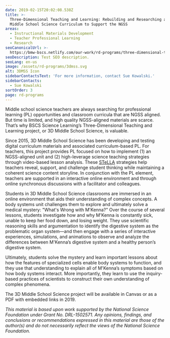 ```yaml
---
date: 2019-02-15T20:02:08.538Z
title: >-
  Three-Dimensional Teaching and Learning: Rebuilding and Researching an Online
  Middle School Science Curriculum to Support the NGSS
areas:
  - Instructional Materials Development
  - Teacher Professional Learning
  - Research
seoCanonicalUrl: >-
  https://bmw-bscs.netlify.com/our-work/rd-programs/three-dimensional-teaching-and-learning-rebuilding-and-researching-an-online-middle-school-science-curriculum-to-support-the-ngss
seoDescription: Test SEO description.
seoLang: en-us
image: /assets/rd-programs/3dmss.svg
alt: 3DMSS Icon
sidebarContactsText: 'For more information, contact Sue Kowalski.'
sidebarContacts:
  - Sue Kowalski
sortOrder: 3
page: rd-programs
---
```

Middle school science teachers are always searching for professional learning (PL) opportunities and classroom curricula that are NGSS  aligned. But time is limited, and high quality NGSS-aligned materials are scarce. That’s why BSCS Science Learning’s Three-Dimensional Teaching and Learning project, or 3D Middle School Science, is valuable.

Since 2015, 3D Middle School Science has been developing and testing digital curriculum materials and associated curriculum-based PL. For teachers, this project provides PL focused on how to implement (1) an NGSS-aligned unit and (2) high-leverage science teaching strategies through video-based lesson analysis. These <a href="/our-work/rd-programs/stella-science-teachers-learning-from-lesson-analysis" target="_blank" rel="noopener noreferrer">STeLLA</a> strategies help teachers reveal, support, and challenge student thinking while maintaining a coherent science content storyline. In conjunction with the PL element, teachers are supported in an interactive online environment and through online synchronous discussions with a facilitator and colleagues.

Students in 3D Middle School Science classrooms are immersed in an online environment that aids their understanding of complex concepts. A body systems unit challenges them to explore and ultimately solve a medical mystery: "What's Wrong with M'Kenna?" Over the course of several lessons, students investigate how and why M'Kenna is constantly sick, unable to keep her food down, and losing weight. They use scientific reasoning skills and argumentation to identify the digestive system as the problematic organ system—and then engage with a series of interactive experiences, simulations, and animations to observe and analyze the differences between M'Kenna’s digestive system and a healthy person’s digestive system. 

Ultimately, students solve the mystery and learn important lessons about how the features of specialized cells enable body systems to function, and they use that understanding to explain all of M'Kenna’s symptoms based on how body systems interact. More importantly, they learn to use the inquiry-based practices of scientists to construct their own understanding of complex phenomena. 

The 3D Middle School Science project will be available in Canvas or as a PDF with embedded links in 2019.

_This material is based upon work supported by the National Science Foundation under Grant No. DRL-1502571. Any opinions, findings, and conclusions or recommendations expressed in this material are those of the author(s) and do not necessarily reflect the views of the National Science Foundation._
